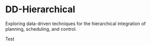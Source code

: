 # DD-Hierarchical
Exploring data-driven techniques for the hierarchical integration of planning, scheduling, and control.

Test
